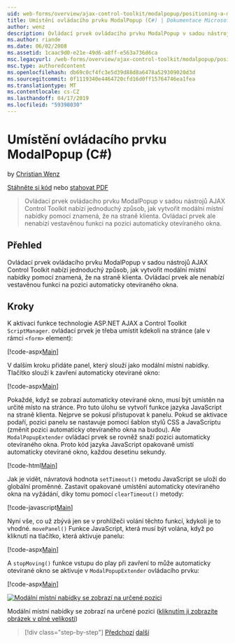 ```yaml
---
uid: web-forms/overview/ajax-control-toolkit/modalpopup/positioning-a-modalpopup-cs
title: Umístění ovládacího prvku ModalPopup (C#) | Dokumentace Microsoftu
author: wenz
description: Ovládací prvek ovládacího prvku ModalPopup v sadou nástrojů AJAX Control Toolkit nabízí jednoduchý způsob, jak vytvořit modální místní nabídky pomocí znamená, že na straně klienta. Ale ovládací prvek nenabízí...
ms.author: riande
ms.date: 06/02/2008
ms.assetid: 1caac9d0-e21e-49d6-a8ff-e563a736d6ca
msc.legacyurl: /web-forms/overview/ajax-control-toolkit/modalpopup/positioning-a-modalpopup-cs
msc.type: authoredcontent
ms.openlocfilehash: db69c0cf4fc3e5d39d88d8a6478a529309020d3d
ms.sourcegitcommit: 0f1119340e4464720cfd16d0ff15764746ea1fea
ms.translationtype: MT
ms.contentlocale: cs-CZ
ms.lasthandoff: 04/17/2019
ms.locfileid: "59398030"
---
```

# <a name="positioning-a-modalpopup-c"></a>Umístění ovládacího prvku ModalPopup (C#)

by [Christian Wenz](https://github.com/wenz)

[Stáhněte si kód](http://download.microsoft.com/download/2/4/0/24052038-f942-4336-905b-b60ae56f0dd5/ModalPopup4.cs.zip) nebo [stahovat PDF](http://download.microsoft.com/download/b/6/a/b6ae89ee-df69-4c87-9bfb-ad1eb2b23373/modalpopup4CS.pdf)

> Ovládací prvek ovládacího prvku ModalPopup v sadou nástrojů AJAX Control Toolkit nabízí jednoduchý způsob, jak vytvořit modální místní nabídky pomocí znamená, že na straně klienta. Ovládací prvek ale nenabízí vestavěnou funkci na pozici automaticky otevíraného okna.


## <a name="overview"></a>Přehled

Ovládací prvek ovládacího prvku ModalPopup v sadou nástrojů AJAX Control Toolkit nabízí jednoduchý způsob, jak vytvořit modální místní nabídky pomocí znamená, že na straně klienta. Ovládací prvek ale nenabízí vestavěnou funkci na pozici automaticky otevíraného okna.

## <a name="steps"></a>Kroky

K aktivaci funkce technologie ASP.NET AJAX a Control Toolkit `ScriptManager`. ovládací prvek je třeba umístit kdekoli na stránce (ale v rámci `<form>` element):

[!code-aspx[Main](positioning-a-modalpopup-cs/samples/sample1.aspx)]

V dalším kroku přidáte panel, který slouží jako modální místní nabídky. Tlačítko slouží k zavření automaticky otevírané okno:

[!code-aspx[Main](positioning-a-modalpopup-cs/samples/sample2.aspx)]

Pokaždé, když se zobrazí automaticky otevírané okno, musí být umístěn na určité místo na stránce. Pro tuto úlohu se vytvoří funkce jazyka JavaScript na straně klienta. Nejprve se pokusí přistupovat k panelu. Pokud se aktivace podaří, pozici panelu se nastavuje pomocí šablon stylů CSS a JavaScriptu (změnit pozici automaticky otevíraného okna na budou). Ale `ModalPopupExtender` ovládací prvek se rovněž snaží pozici automaticky otevíraného okna. Proto kód jazyka JavaScript opakovaně umístí automaticky otevírané okno, každou desetinu sekundy.

[!code-html[Main](positioning-a-modalpopup-cs/samples/sample3.html)]

Jak je vidět, návratová hodnota `setTimeout()` metodu JavaScript se uloží do globální proměnné. Zastavit opakované umístění automaticky otevíraného okna na vyžádání, díky tomu pomocí `clearTimeout()` metody:

[!code-javascript[Main](positioning-a-modalpopup-cs/samples/sample4.js)]

Nyní vše, co už zbývá jen se v prohlížeči volání těchto funkcí, kdykoli je to vhodné. `movePanel()` Funkce JavaScript, která musí být volána, když po kliknutí na tlačítko, která aktivuje panelu:

[!code-aspx[Main](positioning-a-modalpopup-cs/samples/sample5.aspx)]

A `stopMoving()` funkce vstupu do play při zavření to může automaticky otevírané okno se aktivuje v `ModalPopupExtender` ovládacího prvku:

[!code-aspx[Main](positioning-a-modalpopup-cs/samples/sample6.aspx)]


[![Modální místní nabídky se zobrazí na určené pozici](positioning-a-modalpopup-cs/_static/image2.png)](positioning-a-modalpopup-cs/_static/image1.png)

Modální místní nabídky se zobrazí na určené pozici ([kliknutím ji zobrazíte obrázek v plné velikosti](positioning-a-modalpopup-cs/_static/image3.png))

> [!div class="step-by-step"]
> [Předchozí](handling-postbacks-from-a-modalpopup-cs.md)
> [další](launching-a-modal-popup-window-from-server-code-vb.md)
